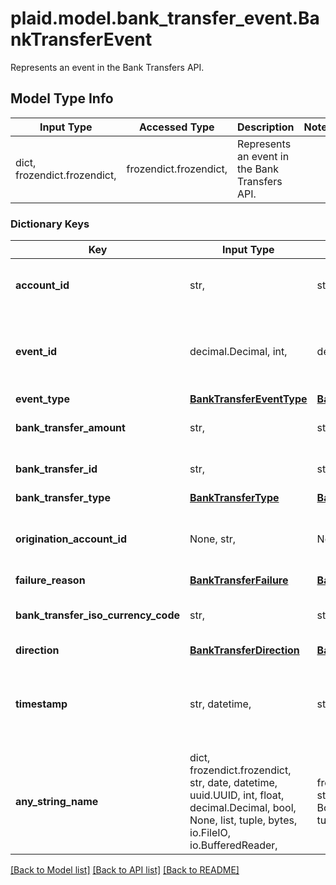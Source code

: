 # plaid.model.bank_transfer_event.BankTransferEvent

Represents an event in the Bank Transfers API.

## Model Type Info
Input Type | Accessed Type | Description | Notes
------------ | ------------- | ------------- | -------------
dict, frozendict.frozendict,  | frozendict.frozendict,  | Represents an event in the Bank Transfers API. | 

### Dictionary Keys
Key | Input Type | Accessed Type | Description | Notes
------------ | ------------- | ------------- | ------------- | -------------
**account_id** | str,  | str,  | The account ID associated with the bank transfer. | 
**event_id** | decimal.Decimal, int,  | decimal.Decimal,  | Plaid’s unique identifier for this event. IDs are sequential unsigned 64-bit integers. | 
**event_type** | [**BankTransferEventType**](BankTransferEventType.md) | [**BankTransferEventType**](BankTransferEventType.md) |  | 
**bank_transfer_amount** | str,  | str,  | The bank transfer amount. | 
**bank_transfer_id** | str,  | str,  | Plaid’s unique identifier for a bank transfer. | 
**bank_transfer_type** | [**BankTransferType**](BankTransferType.md) | [**BankTransferType**](BankTransferType.md) |  | 
**origination_account_id** | None, str,  | NoneClass, str,  | The ID of the origination account that this balance belongs to. | 
**failure_reason** | [**BankTransferFailure**](BankTransferFailure.md) | [**BankTransferFailure**](BankTransferFailure.md) |  | 
**bank_transfer_iso_currency_code** | str,  | str,  | The currency of the bank transfer amount. | 
**direction** | [**BankTransferDirection**](BankTransferDirection.md) | [**BankTransferDirection**](BankTransferDirection.md) |  | 
**timestamp** | str, datetime,  | str,  | The datetime when this event occurred. This will be of the form &#x60;2006-01-02T15:04:05Z&#x60;. | value must conform to RFC-3339 date-time
**any_string_name** | dict, frozendict.frozendict, str, date, datetime, uuid.UUID, int, float, decimal.Decimal, bool, None, list, tuple, bytes, io.FileIO, io.BufferedReader,  | frozendict.frozendict, str, decimal.Decimal, BoolClass, NoneClass, tuple, bytes, FileIO | any string name can be used but the value must be the correct type | [optional]

[[Back to Model list]](../../README.md#documentation-for-models) [[Back to API list]](../../README.md#documentation-for-api-endpoints) [[Back to README]](../../README.md)

